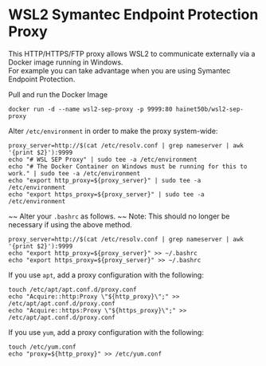 # WSL2 Symantec Endpoint Protection Proxy

This HTTP/HTTPS/FTP proxy allows WSL2 to communicate externally via a Docker image running in Windows.  
For example you can take advantage when you are using Symantec Endpoint Protection.

Pull and run the Docker Image
```
docker run -d --name wsl2-sep-proxy -p 9999:80 hainet50b/wsl2-sep-proxy
```

Alter `/etc/environment` in order to make the proxy system-wide:
```
proxy_server=http://$(cat /etc/resolv.conf | grep nameserver | awk '{print $2}'):9999
echo "# WSL SEP Proxy" | sudo tee -a /etc/environment
echo "# The Docker Container on Windows must be running for this to work." | sudo tee -a /etc/environment
echo "export http_proxy=${proxy_server}" | sudo tee -a /etc/environment
echo "export https_proxy=${proxy_server}" | sudo tee -a /etc/environment
```

~~ Alter your  `.bashrc` as follows. ~~ 
Note: This should no longer be necessary if using the above method.
```
proxy_server=http://$(cat /etc/resolv.conf | grep nameserver | awk '{print $2}'):9999
echo "export http_proxy=${proxy_server}" >> ~/.bashrc
echo "export https_proxy=${proxy_server}" >> ~/.bashrc
```

If you use `apt`, add a proxy configuration with the following:
```
touch /etc/apt/apt.conf.d/proxy.conf
echo "Acquire::http:Proxy \"${http_proxy}\";" >> /etc/apt/apt.conf.d/proxy.conf
echo "Acquire::https:Proxy \"${https_proxy}\";" >> /etc/apt/apt.conf.d/proxy.conf
```

If you use `yum`, add a proxy configuration with the following:
```
touch /etc/yum.conf
echo "proxy=${http_proxy}" >> /etc/yum.conf
```
